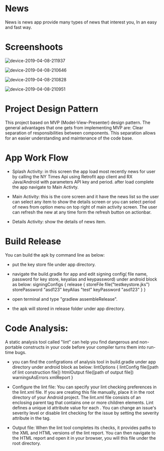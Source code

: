 # News
News is news app provide many types of news that interest you, In an easy and fast way.

# Screenshoots
![device-2019-04-08-211937](https://user-images.githubusercontent.com/22882810/55747366-c58ae180-5a44-11e9-9d69-613d33742705.png)

![device-2019-04-08-210646](https://user-images.githubusercontent.com/22882810/55747433-e6533700-5a44-11e9-8f27-3562d448be44.png)

![device-2019-04-08-210828](https://user-images.githubusercontent.com/22882810/55747443-ece1ae80-5a44-11e9-92ed-ea4dffdcccc1.png)

![device-2019-04-08-210951](https://user-images.githubusercontent.com/22882810/55747449-f3702600-5a44-11e9-8176-b0ceefb65c03.png)

# Project Design Pattern

This project based on MVP (Model-View-Presenter) design pattern. 
The general advantages that one gets from implementing MVP are: 
Clear separation of responsibilities between components. This separation allows for an easier understanding and maintenance of the code base.

# App Work Flow

- Splash Activity: in this screen the app load most recently news for user by calling the NY Times Api using Retrofit app client and RX Java/Android with parameters API key and period.
after load complete the app navigate to Main Activty.

- Main Activity: this is the core screen and it have the news list so the user can select any item to show the details screen or you can select period of news from option menu on top right of main activity screen.
The user can refresh the new at any time form the refresh button on actionbar.

- Details Activity: show the details of news item.

# Build Release
You can build the apk by command line as below:

- put the key store file under app directory. 

- navigate the build.gradle for app and edit signing config( file name, password for key store, keyalias and keypassword) under android block as
below:
signingConfigs {
        release {
            storeFile file("testkeystore.jks")
            storePassword "asd123"
            keyAlias "test"
            keyPassword "asd123"
        }
    }
    
- open terminal and type "gradlew assembleRelease".
- the apk will stored in release folder under app directory.



# Code Analysis:
A static analysis tool called "lint" can help you find dangerous and non-portable constructs in your code before your compiler turns them into run-time bugs.

- you can find the configrations of analysis tool in build.gradle under app directory under android block as below: 
lintOptions {
        lintConfig file([path of lint construction file])
        htmlOutput file([path of output file])
        warningsAsErrors 
        xmlReport 
    }
    
- Configure the lint file:
You can specify your lint checking preferences in the lint.xml file. If you are creating this file manually, place it in the root directory of your Android project.
The lint.xml file consists of an enclosing <lint> parent tag that contains one or more children <issue> elements. Lint defines a unique id attribute value for each <issue>.
You can change an issue's severity level or disable lint checking for the issue by setting the severity attribute in the <issue> tag.
- Output file:
When the lint tool completes its checks, it provides paths to the XML and HTML versions of the lint report. You can then navigate to the HTML report and open it in your browser, you will
this file under the root directory.




